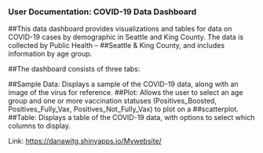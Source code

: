 ### User Documentation: COVID-19 Data Dashboard


##This data dashboard provides visualizations and tables for data on COVID-19 cases by demographic in Seattle and King County. The data is collected by Public Health – ##Seattle & King County, and includes information by age group.

##The dashboard consists of three tabs:

##Sample Data: Displays a sample of the COVID-19 data, along with an image of the virus for reference.
##Plot: Allows the user to select an age group and one or more vaccination statuses (Positives_Boosted, Positives_Fully_Vax, Positives_Not_Fully_Vax) to plot on a ##scatterplot.
##Table: Displays a table of the COVID-19 data, with options to select which columns to display.


Link: https://danawitg.shinyapps.io/Mywebsite/
